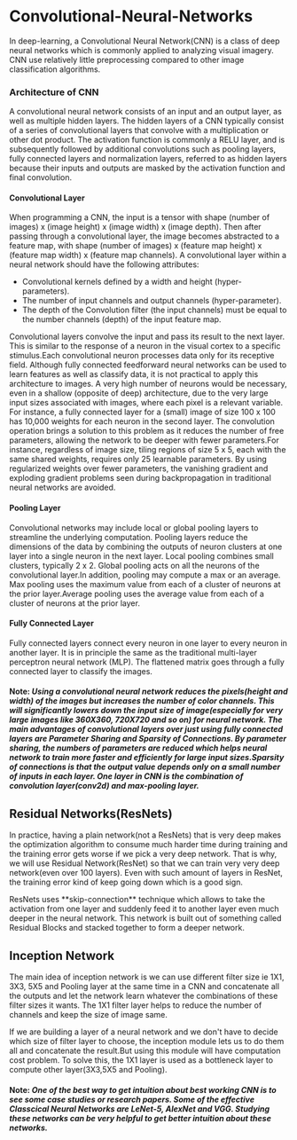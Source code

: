 # Convolutional-Neural-Networks

<p> In deep-learning, a Convolutional Neural Network(CNN) is a class of deep neural networks which is commonly applied to analyzing visual imagery. CNN use relatively little preprocessing compared to other image classification algorithms.</p>

### Architecture of CNN

<p>A convolutional neural network consists of an input and an output layer, as well as multiple hidden layers. The hidden layers of a CNN typically consist of a series of convolutional layers that convolve with a multiplication or other dot product. The activation function is commonly a RELU layer, and is subsequently followed by additional convolutions such as pooling layers, fully connected layers and normalization layers, referred to as hidden layers because their inputs and outputs are masked by the activation function and final convolution.</p>

#### Convolutional Layer

<p>When programming a CNN, the input is a tensor with shape (number of images) x (image height) x (image width) x (image depth). Then after passing through a convolutional layer, the image becomes abstracted to a feature map, with shape (number of images) x (feature map height) x (feature map width) x (feature map channels). A convolutional layer within a neural network should have the following attributes:

  * Convolutional kernels defined by a width and height (hyper-parameters).
  * The number of input channels and output channels (hyper-parameter).
  * The depth of the Convolution filter (the input channels) must be equal to the number channels (depth) of the input feature map.
  
Convolutional layers convolve the input and pass its result to the next layer. This is similar to the response of a neuron in the visual cortex to a specific stimulus.Each convolutional neuron processes data only for its receptive field. Although fully connected feedforward neural networks can be used to learn features as well as classify data, it is not practical to apply this architecture to images. A very high number of neurons would be necessary, even in a shallow (opposite of deep) architecture, due to the very large input sizes associated with images, where each pixel is a relevant variable. For instance, a fully connected layer for a (small) image of size 100 x 100 has 10,000 weights for each neuron in the second layer. The convolution operation brings a solution to this problem as it reduces the number of free parameters, allowing the network to be deeper with fewer parameters.For instance, regardless of image size, tiling regions of size 5 x 5, each with the same shared weights, requires only 25 learnable parameters. By using regularized weights over fewer parameters, the vanishing gradient and exploding gradient problems seen during backpropagation in traditional neural networks are avoided.</p>

#### Pooling Layer

<p>Convolutional networks may include local or global pooling layers to streamline the underlying computation. Pooling layers reduce the dimensions of the data by combining the outputs of neuron clusters at one layer into a single neuron in the next layer. Local pooling combines small clusters, typically 2 x 2. Global pooling acts on all the neurons of the convolutional layer.In addition, pooling may compute a max or an average. Max pooling uses the maximum value from each of a cluster of neurons at the prior layer.Average pooling uses the average value from each of a cluster of neurons at the prior layer.</p>

#### Fully Connected Layer

<p>Fully connected layers connect every neuron in one layer to every neuron in another layer. It is in principle the same as the traditional multi-layer perceptron neural network (MLP). The flattened matrix goes through a fully connected layer to classify the images.</p>

#### Note: *Using a convolutional neural network reduces the pixels(height and width) of the images but increases the number of color channels. This will significantly lowers down the input size of image(especially for very large images like 360X360, 720X720 and so on) for neural network. The main advantages of convolutional layers over just using fully connected layers  are Parameter Sharing and Sparsity of Connections. By parameter sharing, the numbers of parameters are reduced which helps neural network to train more faster and efficiently for large input sizes.Sparsity of connections is that the output value depends only on a small number of inputs in each layer. One layer in CNN is the combination of convolution layer(conv2d) and max-pooling layer.*

## Residual Networks(ResNets)

<p> In practice, having a plain network(not a ResNets) that is very deep makes the optimization algorithm to consume much harder time during training and the training error gets worse if we pick a very deep network. That is why, we will use Residual Network(ResNet) so that we can train very very deep network(even over 100 layers). Even with such amount of layers in ResNet, the training error kind of keep going down which is a good sign.</p>
<p> ResNets uses **skip-connection** technique which allows to take the activation from one layer and suddenly feed it to another layer even much deeper in the neural network. This network is built out of something called Residual Blocks and stacked together to form a deeper network.</p>

## Inception Network

<p> The main idea of inception network is we can use different filter size ie 1X1, 3X3, 5X5 and Pooling layer at the same time in a CNN and concatenate all the outputs and let the network learn whatever the combinations of these filter sizes it wants. The 1X1 filter layer helps to reduce the number of channels and keep the size of image same.</p>
<p>If we are building a layer of a neural network and we don't have to decide which size of filter layer to choose, the inception module lets us to do them all and concatenate the result.But using this module will have computation cost problem. To solve this, the 1X1 layer is used as a bottleneck layer to compute other layer(3X3,5X5 and Pooling).</p>

#### Note: *One of the best way to get intuition about best working CNN is to see some case studies or research papers. Some of the effective Classcical Neural Networks are LeNet-5, AlexNet and VGG. Studying these networks can be very helpful to get better intuition about these networks.*

